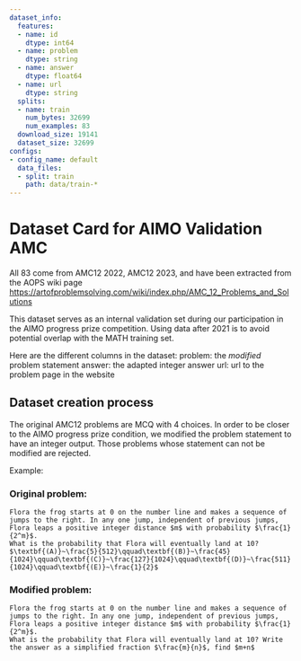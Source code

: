 ```yaml
---
dataset_info:
  features:
  - name: id
    dtype: int64
  - name: problem
    dtype: string
  - name: answer
    dtype: float64
  - name: url
    dtype: string
  splits:
  - name: train
    num_bytes: 32699
    num_examples: 83
  download_size: 19141
  dataset_size: 32699
configs:
- config_name: default
  data_files:
  - split: train
    path: data/train-*
---
```


# Dataset Card for AIMO Validation AMC

All 83 come from AMC12 2022, AMC12 2023, and have been extracted from the AOPS wiki page https://artofproblemsolving.com/wiki/index.php/AMC_12_Problems_and_Solutions

This dataset serves as an internal validation set during our participation in the AIMO progress prize competition. Using data after 2021 is to avoid potential overlap with the MATH training set.

Here are the different columns in the dataset:
problem: the *modified* problem statement
answer: the adapted integer answer
url: url to the problem page in the website

## Dataset creation process
The original AMC12 problems are MCQ with 4 choices. In order to be closer to the AIMO progress prize condition, we modified the problem statement to have an integer output. Those problems whose statement can not be modified are rejected.

Example:

### Original problem:
```
Flora the frog starts at 0 on the number line and makes a sequence of jumps to the right. In any one jump, independent of previous jumps, Flora leaps a positive integer distance $m$ with probability $\frac{1}{2^m}$.
What is the probability that Flora will eventually land at 10?
$\textbf{(A)}~\frac{5}{512}\qquad\textbf{(B)}~\frac{45}{1024}\qquad\textbf{(C)}~\frac{127}{1024}\qquad\textbf{(D)}~\frac{511}{1024}\qquad\textbf{(E)}~\frac{1}{2}$
```

### Modified problem:
```
Flora the frog starts at 0 on the number line and makes a sequence of jumps to the right. In any one jump, independent of previous jumps, Flora leaps a positive integer distance $m$ with probability $\frac{1}{2^m}$.
What is the probability that Flora will eventually land at 10? Write the answer as a simplified fraction $\frac{m}{n}$, find $m+n$
```